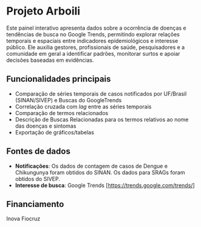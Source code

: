 # Projeto Arboili

Este painel interativo apresenta dados sobre a ocorrência de doenças e tendências de busca no Google Trends, permitindo explorar relações temporais e espaciais entre indicadores epidemiológicos e interesse público. Ele auxilia gestores, profissionais de saúde, pesquisadores e a comunidade em geral a identificar padrões, monitorar surtos e apoiar decisões baseadas em evidências.

##  Funcionalidades principais
- Comparação de séries temporais de casos notificados por UF/Brasil (SINAN/SIVEP) e Buscas do GoogleTrends
- Correlação cruzada com *lag* entre as séries temporais  
- Comparação de termos relacionados
- Descrição de Buscas Relacionadas para os termos relativos ao nome das doenças e sintomas
- Exportação de gráficos/tabelas

##  Fontes de dados
- **Notificações**: 
  Os dados de contagem de casos de Dengue e Chikungunya foram obtidos do SINAN.
  Os dados para SRAGs foram obtidos do SIVEP.
- **Interesse de busca**: Google Trends [https://trends.google.com/trends/]

## Financiamento
Inova Fiocruz